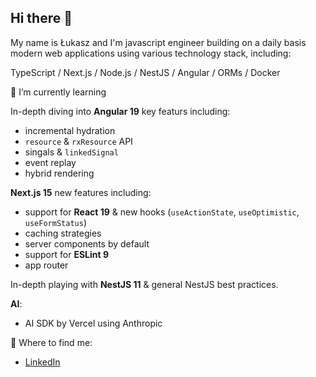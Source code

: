 ## Hi there 👋

My name is Łukasz and I'm javascript engineer building on a daily basis modern web applications using various technology stack, including:

TypeScript / Next.js / Node.js / NestJS / Angular / ORMs / Docker

<!--
**egocentryk/egocentryk** is a ✨ _special_ ✨ repository because its `README.md` (this file) appears on your GitHub profile.

Here are some ideas to get you started:

- 🔭 I’m currently working on ...
- 🌱 I’m currently learning ...
- 👯 I’m looking to collaborate on ...
- 🤔 I’m looking for help with ...
- 💬 Ask me about ...
- 📫 How to reach me: ...
- 😄 Pronouns: ...
- ⚡ Fun fact: ...
-->

🌱 I’m currently learning

In-depth diving into **Angular 19** key featurs including:

- incremental hydration
- `resource` & `rxResource` API
- singals & `linkedSignal`
- event replay
- hybrid rendering

**Next.js 15** new features including:

- support for **React 19** & new hooks (`useActionState`, `useOptimistic`, `useFormStatus`)
- caching strategies
- server components by default
- support for **ESLint 9**
- app router

In-depth playing with **NestJS 11** & general NestJS best practices.

**AI**:

- AI SDK by Vercel using Anthropic

🔎 Where to find me:

- [LinkedIn](https://www.linkedin.com/in/lukaszskowron/)
